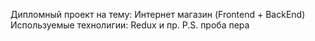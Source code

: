 Дипломный проект на тему: Интернет магазин (Frontend + BackEnd)
Используемые технолигии: Redux и пр.
P.S. проба пера
